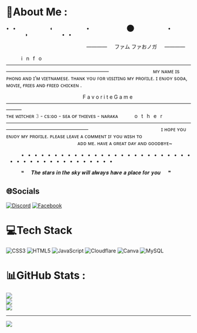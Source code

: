 # 💫About Me :
•⠀•⠀⠀⠀⠀⠀⠀⠀⠀⠀◖⠀⠀⠀⠀⠀⠀⠀⠀⠀•⠀⠀⠀⠀⠀⠀⠀⠀⠀⠀⬤⠀⠀⠀⠀⠀⠀⠀⠀⠀•⠀⠀⠀⠀⠀⠀⠀⠀⠀⠀◗⠀⠀⠀⠀⠀⠀⠀⠀⠀•⠀•

⠀⠀⠀⠀⠀⠀⠀⠀⠀⠀⠀⠀⠀⠀⠀⠀⠀⠀⠀⠀⠀ ————⠀⠀ファム ファおノガ⠀⠀————

⠀⠀⠀⠀i⠀n⠀f⠀o⠀————————————————————————————————————————————————————————
⠀⠀⠀⠀⠀⠀⠀⠀⠀⠀⠀                     ᴍʏ ɴᴀᴍᴇ ɪs ᴘʜᴏɴɢ ᴀɴᴅ ɪ’ᴍ ᴠɪᴇᴛɴᴀᴍᴇsᴇ. ᴛʜᴀɴᴋ ʏᴏᴜ ꜰᴏʀ ᴠɪsɪᴛɪɴɢ ᴍʏ ᴘʀᴏꜰɪʟᴇ. ɪ ᴇɴᴊᴏʏ sᴏᴅᴀ, ᴍᴏᴠɪᴇ, ғʀɪᴇs ᴀɴᴅ ғʀɪᴇᴅ ᴄʜɪᴄᴋᴇɴ .                                                                  
                                                                                                                                                            
              
              
⠀⠀⠀⠀⠀⠀⠀⠀⠀⠀⠀⠀⠀⠀⠀⠀
⠀⠀⠀⠀F a v o r i t e  G a m e⠀———————————————————————————————————————
⠀⠀⠀⠀⠀⠀⠀⠀⠀⠀⠀⠀⠀⠀⠀⠀⠀⠀                                                                    
              ᴛʜᴇ ᴡɪᴛᴄʜᴇʀ 𝟹 - ᴄs:ɢᴏ - sᴇᴀ ᴏғ ᴛʜɪᴇᴠᴇs - ɴᴀʀᴀᴋᴀ 
⠀⠀⠀⠀o⠀t⠀h⠀e⠀r⠀————————————————————————————————————————————————————
⠀⠀⠀⠀⠀⠀⠀⠀⠀⠀⠀⠀⠀⠀⠀⠀⠀⠀⠀ɪ ʜᴏᴘᴇ ʏᴏᴜ ᴇɴᴊᴏʏ ᴍʏ ᴘʀᴏꜰɪʟᴇ. ᴘʟᴇᴀsᴇ ʟᴇᴀᴠᴇ ᴀ ᴄᴏᴍᴍᴇɴᴛ ɪꜰ ʏᴏᴜ ᴡɪsʜ ᴛᴏ
⠀⠀⠀⠀⠀⠀⠀⠀⠀⠀⠀⠀⠀⠀⠀⠀⠀⠀⠀ᴀᴅᴅ ᴍᴇ. ʜᴀᴠᴇ ᴀ ɢʀᴇᴀᴛ ᴅᴀʏ ᴀɴᴅ ɢᴏᴏᴅʙʏᴇ~

⠀⠀⠀⠀•⠀•⠀•⠀•⠀•⠀•⠀•⠀•⠀•⠀•⠀•⠀•⠀•⠀•⠀•⠀•⠀•⠀•⠀•⠀•⠀•⠀•⠀•⠀•⠀•⠀•⠀•⠀•⠀•⠀•⠀•⠀•⠀•⠀•⠀•⠀•⠀•⠀•⠀•⠀•⠀•⠀•

⠀⠀⠀⠀❝⠀⠀𝑻𝒉𝒆 𝒔𝒕𝒂𝒓𝒔 𝒊𝒏 𝒕𝒉𝒆 𝒔𝒌𝒚 𝒘𝒊𝒍𝒍 𝒂𝒍𝒘𝒂𝒚𝒔 𝒉𝒂𝒗𝒆 𝒂 𝒑𝒍𝒂𝒄𝒆 𝒇𝒐𝒓 𝒚𝒐𝒖⠀⠀❞

## 🌐Socials
[![Discord](https://img.shields.io/badge/Discord-%237289DA.svg?logo=discord&logoColor=white)](htttps://discord.gg/Zwn#7894) [![Facebook](https://img.shields.io/badge/Facebook-%231877F2.svg?logo=Facebook&logoColor=white)](https://facebook.com/Zuwno/) 

# 💻Tech Stack
![CSS3](https://img.shields.io/badge/css3-%231572B6.svg?style=plastic&logo=css3&logoColor=white) ![HTML5](https://img.shields.io/badge/html5-%23E34F26.svg?style=plastic&logo=html5&logoColor=white) ![JavaScript](https://img.shields.io/badge/javascript-%23323330.svg?style=plastic&logo=javascript&logoColor=%23F7DF1E) ![Cloudflare](https://img.shields.io/badge/Cloudflare-F38020?style=plastic&logo=Cloudflare&logoColor=white) ![Canva](https://img.shields.io/badge/Canva-%2300C4CC.svg?style=plastic&logo=Canva&logoColor=white) ![MySQL](https://img.shields.io/badge/mysql-%2300f.svg?style=plastic&logo=mysql&logoColor=white)
# 📊GitHub Stats :
![](https://github-readme-stats.vercel.app/api?username=ZUWNO&theme=radical&hide_border=false&include_all_commits=false&count_private=false)<br/>
![](https://github-readme-streak-stats.herokuapp.com/?user=ZUWNO&theme=radical&hide_border=false)<br/>
![](https://github-readme-stats.vercel.app/api/top-langs/?username=ZUWNO&theme=radical&hide_border=false&include_all_commits=false&count_private=false&layout=compact)

---
[![](https://visitcount.itsvg.in/api?id=ZUWNO&icon=0&color=0)](https://visitcount.itsvg.in)
